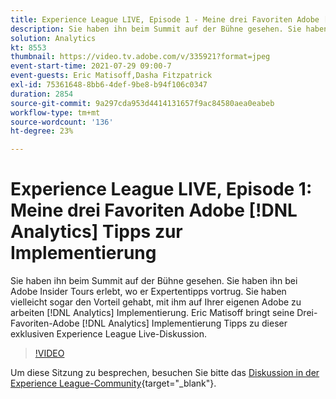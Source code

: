 ```yaml
---
title: Experience League LIVE, Episode 1 - Meine drei Favoriten Adobe [!DNL Analytics] Tipps zur Implementierung
description: Sie haben ihn beim Summit auf der Bühne gesehen. Sie haben ihn bei Adobe Insider Tours erlebt, wo er Expertentipps vortrug. Sie haben vielleicht sogar den Vorteil gehabt, mit ihm auf Ihrer eigenen Adobe zu arbeiten [!DNL Analytics] Implementierung. Eric Matisoff bringt seine Drei-Favoriten-Adobe [!DNL Analytics] Implementierung Tipps zu dieser exklusiven Experience League Live-Diskussion.
solution: Analytics
kt: 8553
thumbnail: https://video.tv.adobe.com/v/335921?format=jpeg
event-start-time: 2021-07-29 09:00-7
event-guests: Eric Matisoff,Dasha Fitzpatrick
exl-id: 75361648-8bb6-4def-9be8-b94f106c0347
duration: 2854
source-git-commit: 9a297cda953d4414131657f9ac84580aea0eabeb
workflow-type: tm+mt
source-wordcount: '136'
ht-degree: 23%

---
```


# Experience League LIVE, Episode 1: Meine drei Favoriten Adobe [!DNL Analytics] Tipps zur Implementierung

Sie haben ihn beim Summit auf der Bühne gesehen. Sie haben ihn bei Adobe Insider Tours erlebt, wo er Expertentipps vortrug. Sie haben vielleicht sogar den Vorteil gehabt, mit ihm auf Ihrer eigenen Adobe zu arbeiten [!DNL Analytics] Implementierung. Eric Matisoff bringt seine Drei-Favoriten-Adobe [!DNL Analytics] Implementierung Tipps zu dieser exklusiven Experience League Live-Diskussion.

>[!VIDEO](https://video.tv.adobe.com/v/335921/?quality=12&learn=on)

Um diese Sitzung zu besprechen, besuchen Sie bitte das [Diskussion in der Experience League-Community](https://experienceleaguecommunities.adobe.com/t5/adobe-analytics-discussions/questions-and-discussion-for-experience-league-live-ep-1-my/td-p/419498){target="_blank"}.
